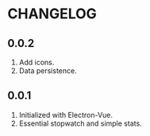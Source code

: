 # CHANGELOG

## 0.0.2

1. Add icons.
1. Data persistence.

## 0.0.1

1. Initialized with Electron-Vue.
1. Essential stopwatch and simple stats.
